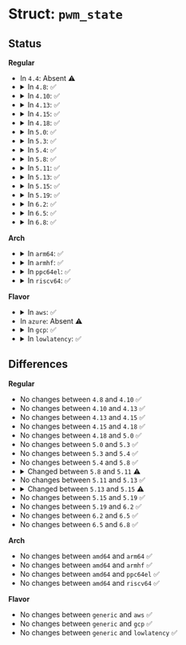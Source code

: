 # Struct: <code>pwm_state</code>

## Status
<b>Regular</b>
<ul>
<li>
In <code>4.4</code>: Absent ⚠️
</li>
<li>
<details>
<summary>In <code>4.8</code>: ✅</summary>

```c
struct pwm_state {
    unsigned int period;
    unsigned int duty_cycle;
    enum pwm_polarity polarity;
    bool enabled;
};
```
</details>
</li>
<li>
<details>
<summary>In <code>4.10</code>: ✅</summary>

```c
struct pwm_state {
    unsigned int period;
    unsigned int duty_cycle;
    enum pwm_polarity polarity;
    bool enabled;
};
```
</details>
</li>
<li>
<details>
<summary>In <code>4.13</code>: ✅</summary>

```c
struct pwm_state {
    unsigned int period;
    unsigned int duty_cycle;
    enum pwm_polarity polarity;
    bool enabled;
};
```
</details>
</li>
<li>
<details>
<summary>In <code>4.15</code>: ✅</summary>

```c
struct pwm_state {
    unsigned int period;
    unsigned int duty_cycle;
    enum pwm_polarity polarity;
    bool enabled;
};
```
</details>
</li>
<li>
<details>
<summary>In <code>4.18</code>: ✅</summary>

```c
struct pwm_state {
    unsigned int period;
    unsigned int duty_cycle;
    enum pwm_polarity polarity;
    bool enabled;
};
```
</details>
</li>
<li>
<details>
<summary>In <code>5.0</code>: ✅</summary>

```c
struct pwm_state {
    unsigned int period;
    unsigned int duty_cycle;
    enum pwm_polarity polarity;
    bool enabled;
};
```
</details>
</li>
<li>
<details>
<summary>In <code>5.3</code>: ✅</summary>

```c
struct pwm_state {
    unsigned int period;
    unsigned int duty_cycle;
    enum pwm_polarity polarity;
    bool enabled;
};
```
</details>
</li>
<li>
<details>
<summary>In <code>5.4</code>: ✅</summary>

```c
struct pwm_state {
    unsigned int period;
    unsigned int duty_cycle;
    enum pwm_polarity polarity;
    bool enabled;
};
```
</details>
</li>
<li>
<details>
<summary>In <code>5.8</code>: ✅</summary>

```c
struct pwm_state {
    unsigned int period;
    unsigned int duty_cycle;
    enum pwm_polarity polarity;
    bool enabled;
};
```
</details>
</li>
<li>
<details>
<summary>In <code>5.11</code>: ✅</summary>

```c
struct pwm_state {
    u64 period;
    u64 duty_cycle;
    enum pwm_polarity polarity;
    bool enabled;
};
```
</details>
</li>
<li>
<details>
<summary>In <code>5.13</code>: ✅</summary>

```c
struct pwm_state {
    u64 period;
    u64 duty_cycle;
    enum pwm_polarity polarity;
    bool enabled;
};
```
</details>
</li>
<li>
<details>
<summary>In <code>5.15</code>: ✅</summary>

```c
struct pwm_state {
    u64 period;
    u64 duty_cycle;
    enum pwm_polarity polarity;
    bool enabled;
    bool usage_power;
};
```
</details>
</li>
<li>
<details>
<summary>In <code>5.19</code>: ✅</summary>

```c
struct pwm_state {
    u64 period;
    u64 duty_cycle;
    enum pwm_polarity polarity;
    bool enabled;
    bool usage_power;
};
```
</details>
</li>
<li>
<details>
<summary>In <code>6.2</code>: ✅</summary>

```c
struct pwm_state {
    u64 period;
    u64 duty_cycle;
    enum pwm_polarity polarity;
    bool enabled;
    bool usage_power;
};
```
</details>
</li>
<li>
<details>
<summary>In <code>6.5</code>: ✅</summary>

```c
struct pwm_state {
    u64 period;
    u64 duty_cycle;
    enum pwm_polarity polarity;
    bool enabled;
    bool usage_power;
};
```
</details>
</li>
<li>
<details>
<summary>In <code>6.8</code>: ✅</summary>

```c
struct pwm_state {
    u64 period;
    u64 duty_cycle;
    enum pwm_polarity polarity;
    bool enabled;
    bool usage_power;
};
```
</details>
</li>
</ul>
<b>Arch</b>
<ul>
<li>
<details>
<summary>In <code>arm64</code>: ✅</summary>

```c
struct pwm_state {
    unsigned int period;
    unsigned int duty_cycle;
    enum pwm_polarity polarity;
    bool enabled;
};
```
</details>
</li>
<li>
<details>
<summary>In <code>armhf</code>: ✅</summary>

```c
struct pwm_state {
    unsigned int period;
    unsigned int duty_cycle;
    enum pwm_polarity polarity;
    bool enabled;
};
```
</details>
</li>
<li>
<details>
<summary>In <code>ppc64el</code>: ✅</summary>

```c
struct pwm_state {
    unsigned int period;
    unsigned int duty_cycle;
    enum pwm_polarity polarity;
    bool enabled;
};
```
</details>
</li>
<li>
<details>
<summary>In <code>riscv64</code>: ✅</summary>

```c
struct pwm_state {
    unsigned int period;
    unsigned int duty_cycle;
    enum pwm_polarity polarity;
    bool enabled;
};
```
</details>
</li>
</ul>
<b>Flavor</b>
<ul>
<li>
<details>
<summary>In <code>aws</code>: ✅</summary>

```c
struct pwm_state {
    unsigned int period;
    unsigned int duty_cycle;
    enum pwm_polarity polarity;
    bool enabled;
};
```
</details>
</li>
<li>
In <code>azure</code>: Absent ⚠️
</li>
<li>
<details>
<summary>In <code>gcp</code>: ✅</summary>

```c
struct pwm_state {
    unsigned int period;
    unsigned int duty_cycle;
    enum pwm_polarity polarity;
    bool enabled;
};
```
</details>
</li>
<li>
<details>
<summary>In <code>lowlatency</code>: ✅</summary>

```c
struct pwm_state {
    unsigned int period;
    unsigned int duty_cycle;
    enum pwm_polarity polarity;
    bool enabled;
};
```
</details>
</li>
</ul>

## Differences
<b>Regular</b>
<ul>
<li>
No changes between <code>4.8</code> and <code>4.10</code> ✅
</li>
<li>
No changes between <code>4.10</code> and <code>4.13</code> ✅
</li>
<li>
No changes between <code>4.13</code> and <code>4.15</code> ✅
</li>
<li>
No changes between <code>4.15</code> and <code>4.18</code> ✅
</li>
<li>
No changes between <code>4.18</code> and <code>5.0</code> ✅
</li>
<li>
No changes between <code>5.0</code> and <code>5.3</code> ✅
</li>
<li>
No changes between <code>5.3</code> and <code>5.4</code> ✅
</li>
<li>
No changes between <code>5.4</code> and <code>5.8</code> ✅
</li>
<li>
<details>
<summary>Changed between <code>5.8</code> and <code>5.11</code> ⚠️</summary>
<ul>
<li>
<b>Field type changed. </b>
<code>unsigned int period</code> ➡️ <code>u64 period</code>
</li>
<li>
<b>Field type changed. </b>
<code>unsigned int duty_cycle</code> ➡️ <code>u64 duty_cycle</code>
</li>
</ul>
</details>
</li>
<li>
No changes between <code>5.11</code> and <code>5.13</code> ✅
</li>
<li>
<details>
<summary>Changed between <code>5.13</code> and <code>5.15</code> ⚠️</summary>
<ul>
<li>
<b>Field added. </b>
<code>bool usage_power</code>
</li>
</ul>
</details>
</li>
<li>
No changes between <code>5.15</code> and <code>5.19</code> ✅
</li>
<li>
No changes between <code>5.19</code> and <code>6.2</code> ✅
</li>
<li>
No changes between <code>6.2</code> and <code>6.5</code> ✅
</li>
<li>
No changes between <code>6.5</code> and <code>6.8</code> ✅
</li>
</ul>
<b>Arch</b>
<ul>
<li>
No changes between <code>amd64</code> and <code>arm64</code> ✅
</li>
<li>
No changes between <code>amd64</code> and <code>armhf</code> ✅
</li>
<li>
No changes between <code>amd64</code> and <code>ppc64el</code> ✅
</li>
<li>
No changes between <code>amd64</code> and <code>riscv64</code> ✅
</li>
</ul>
<b>Flavor</b>
<ul>
<li>
No changes between <code>generic</code> and <code>aws</code> ✅
</li>
<li>
No changes between <code>generic</code> and <code>gcp</code> ✅
</li>
<li>
No changes between <code>generic</code> and <code>lowlatency</code> ✅
</li>
</ul>
